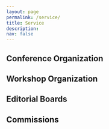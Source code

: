 ```yaml
---
layout: page
permalink: /service/
title: Service
description: 
nav: false
---
```


## Conference Organization


## Workshop Organization


## Editorial Boards 


## Commissions

